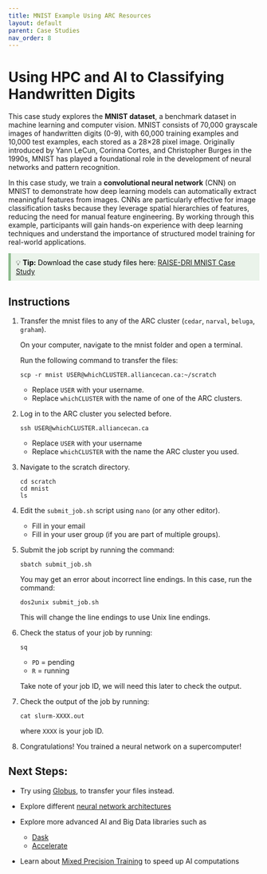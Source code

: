 ```yaml
---
title: MNIST Example Using ARC Resources 
layout: default 
parent: Case Studies
nav_order: 8
---
```


# Using HPC and AI to Classifying Handwritten Digits 

This case study explores the **MNIST dataset**, a benchmark dataset in machine learning and computer vision. MNIST consists of 70,000 grayscale images of handwritten digits (0-9), with 60,000 training examples and 10,000 test examples, each stored as a 28×28 pixel image. Originally introduced by Yann LeCun, Corinna Cortes, and Christopher Burges in the 1990s, MNIST has played a foundational role in the development of neural networks and pattern recognition.

In this case study, we train a **convolutional neural network** (CNN) on MNIST to demonstrate how deep learning models can automatically extract meaningful features from images. CNNs are particularly effective for image classification tasks because they leverage spatial hierarchies of features, reducing the need for manual feature engineering. By working through this example, participants will gain hands-on experience with deep learning techniques and understand the importance of structured model training for real-world applications.

<div style="background-color: #eaf3ea; border-left: 5px solid #8FBC8F; padding: 10px; color: black;">
  💡 <strong>Tip:</strong> Download the case study files here:  
  <a href="https://github.com/kwade4/RAISE-DRI/tree/main/workshop_examples/mnist/mnist" target="_blank">
    RAISE-DRI MNIST Case Study 
  </a>
</div>

## Instructions

1. Transfer the mnist files to any of the ARC cluster (`cedar`, `narval`, `beluga`, `graham`).

    On your computer, navigate to the mnist folder and open a terminal.
    
    Run the following command to transfer the files:
    ```console: 
    scp -r mnist USER@whichCLUSTER.alliancecan.ca:~/scratch
    ```
    * Replace  `USER` with your username. 
    * Replace `whichCLUSTER` with the name of one of the ARC clusters. 


2. Log in to the ARC cluster you selected before.
    ```console
    ssh USER@whichCLUSTER.alliancecan.ca
    ```
    * Replace `USER` with your username
    * Replace `whichCLUSTER` with the name the ARC cluster you used.


3. Navigate to the scratch directory.
    ```console
    cd scratch
    cd mnist
    ls
    ```


4. Edit the `submit_job.sh` script using `nano` (or any other editor). 
    * Fill in your email
    * Fill in your user group (if you are part of multiple groups). 


5. Submit the job script by running the command:
    ```console 
    sbatch submit_job.sh
    ```

    You may get an error about incorrect line endings. In this case, run the command:
    ```console 
    dos2unix submit_job.sh
    ```

    This will change the line endings to use Unix line endings.

6. Check the status of your job by running:
    ```console 
    sq
    ``` 
    * `PD` = pending
    * `R` = running

    Take note of your job ID, we will need this later to check the output.

7. Check the output of the job by running:
    ```console
    cat slurm-XXXX.out
    ```
    where `XXXX` is your job ID.

8. Congratulations! You trained a neural network on a supercomputer!

## Next Steps:
* Try using [Globus](https://docs.alliancecan.ca/wiki/Globus), to transfer your files instead. 
    
* Explore different [neural network architectures](https://pytorch.org/tutorials/beginner/basics/buildmodel_tutorial.html) 
* Explore more advanced AI and Big Data libraries such as
    * [Dask](https://docs.dask.org/en/stable/10-minutes-to-dask.html)
    * [Accelerate](https://huggingface.co/docs/accelerate/index)
* Learn about [Mixed Precision Training](https://pytorch.org/docs/stable/notes/amp_examples.html) to speed up AI computations 


